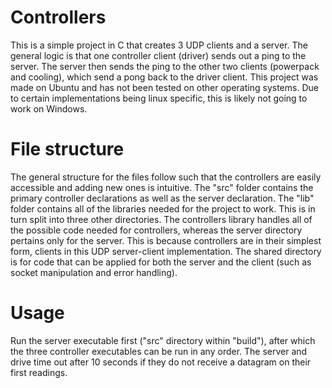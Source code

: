# Controllers
This is a simple project in C that creates 3 UDP clients and a server.
The general logic is that one controller client (driver) sends out a ping to the server.
The server then sends the ping to the other two clients (powerpack and cooling), which send a pong
back to the driver client.
This project was made on Ubuntu and has not been tested on other operating systems. Due to certain
implementations being linux specific, this is likely not going to work on Windows.
# File structure
The general structure for the files follow such that the controllers are easily accessible and
adding new ones is intuitive. The "src" folder contains the primary controller declarations as
well as the server declaration.
The "lib" folder contains all of the libraries needed for the project to work. This is in turn split
into three other directories. The controllers library handles all of the possible code needed for
controllers, whereas the server directory pertains only for the server. This is because controllers
are in their simplest form, clients in this UDP server-client implementation. The shared directory
is for code that can be applied for both the server and the client (such as socket manipulation and error
handling).
# Usage
Run the server executable first ("src" directory within "build"), after which the three controller 
executables can be run in any order.
The server and drive time out after 10 seconds if they do not receive a datagram on their first readings.
